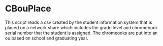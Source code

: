 # CBouPlace

This script reads a csv created by the student information system that is placed on a network share which includes the grade level and chromebook serial number that the student is assigned.
The chromeooks are put into an ou based on school and graduating year.


